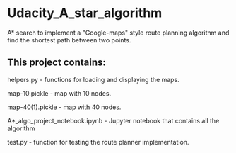 # Udacity_A_star_algorithm

A* search to implement a "Google-maps" style route planning algorithm and find the shortest path between two points.

## This project contains:

helpers.py - functions for loading and displaying the maps.

map-10.pickle -  map with 10 nodes.

map-40(1).pickle -  map with 40 nodes.

A*_algo_project_notebook.ipynb - Jupyter notebook that contains all the algorithm

test.py -  function for testing the route planner implementation.
